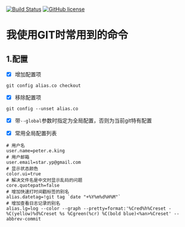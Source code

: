 [![Build Status](https://travis-ci.org/peter1king/hello-world.svg?branch=master)](https://travis-ci.org/peter1king/hello-world)
[![GitHub license](https://img.shields.io/github/license/mashape/apistatus.svg)](https://github.com/peter1king/hello-world/blob/master/LICENCE)
# 我使用GIT时常用到的命令
## 1.配置
- [x] 增加配置项
``` git
git config alias.co checkout
```
- [x] 移除配置项
```git
git config --unset alias.co
```
- [x] 带```--global```参数时指定为全局配置，否则为当前git特有配置

- [x] 常用全局配置列表
```
# 用户名
user.name=peter.e.king
# 用户邮箱
user.email=star.yp@gmail.com
# 显示状态颜色
color.ui=true
# 解决文件名是中文时显示乱码的问题
core.quotepath=false
# 增加快速打时间戳标签的别名
alias.datetag=!git tag `date "+%Y%m%d%H%M"`
# 增加查看日志记录的别名
alias.lg=log --color --graph --pretty=format:'%Cred%h%Creset -%C(yellow)%d%Creset %s %Cgreen(%cr) %C(bold blue)<%an>%Creset' --abbrev-commit
```
